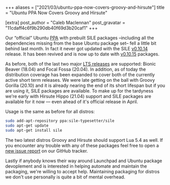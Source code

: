 +++
aliases = ["2021/03/ubuntu-ppa-now-covers-groovy-and-hirsute"]
title = "Ubuntu PPA Now Covers Groovy and Hirsute"

[extra]
post_author = "Caleb Maclennan"
post_gravatar = "11cdaff4c6f9b290db40f69d3b20caf1"
+++

Our “official” Ubuntu [PPA][] with prebuilt SILE packages –including all the dependencies missing from the base Ubuntu package set– fell a little bit behind last month. In fact it never got updated with the SILE [v0.10.14][] release. It has been revived and is now up to date with [v0.10.15][] packages.

As before, both of the last two major [LTS releases][codenames] are supported: Bionic Beaver (18.04) and Focal Fossa (20.04). In addition, as of today the distribution coverage has been expanded to cover both of the currently active short term releases. We were late getting on the ball with Groovy Gorilla (20.10) and it is already nearing the end of its short lifespan but if you are using it, SILE packages are available. To make up for the tardyness we're early with Hirsute Hippo (21.04) support and SILE packages are available for it now — even ahead of it's official release in April.

Usage is the same as before for all distros:

```sh
sudo add-apt-repository ppa:sile-typesetter/sile
sudo apt-get update
sudo apt-get install sile
```

The two latest distros Groovy and Hirsute should support Lua 5.4 as well. If you encounter any trouble with any of these packages feel free to open a [new issue report][newissue] on our GitHub tracker.

Lastly if anybody knows their way around Launchpad and Ubuntu package devoplement and is interested in helping automate and maintain the packaging, we're willing to accept help. Maintaining packaging for distros we don't use personally is quite a bit of mental overhead.

  [v0.10.14]: /2021/02/sile-0-10-14-is-released
  [v0.10.15]: /2021/03/sile-0-10-15-is-released
  [PPA]: https://launchpad.net/~sile-typesetter/+archive/ubuntu/sile
  [codenames]: https://wiki.ubuntu.com/Releases
  [newissue]: https://github.com/sile-typesetter/sile/issues/new
